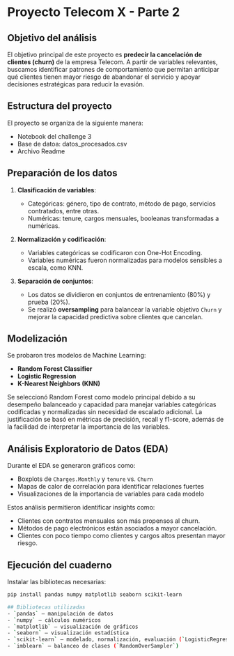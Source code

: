 # Proyecto Telecom X - Parte 2

## Objetivo del análisis
El objetivo principal de este proyecto es **predecir la cancelación de clientes (churn)** de la empresa Telecom. A partir de variables relevantes, buscamos identificar patrones de comportamiento que permitan anticipar qué clientes tienen mayor riesgo de abandonar el servicio y apoyar decisiones estratégicas para reducir la evasión.

## Estructura del proyecto
El proyecto se organiza de la siguiente manera:
+ Notebook del challenge 3
+ Base de datoa: datos_procesados.csv
+ Archivo Readme

## Preparación de los datos
1. **Clasificación de variables**:  
   - Categóricas: género, tipo de contrato, método de pago, servicios contratados, entre otras.  
   - Numéricas: tenure, cargos mensuales, booleanas transformadas a numéricas.

2. **Normalización y codificación**:  
   - Variables categóricas se codificaron con One-Hot Encoding.  
   - Variables numéricas fueron normalizadas para modelos sensibles a escala, como KNN.

3. **Separación de conjuntos**:  
   - Los datos se dividieron en conjuntos de entrenamiento (80%) y prueba (20%).  
   - Se realizó **oversampling** para balancear la variable objetivo `Churn` y mejorar la capacidad predictiva sobre clientes que cancelan.

## Modelización
Se probaron tres modelos de Machine Learning:  
- **Random Forest Classifier**  
- **Logistic Regression**  
- **K-Nearest Neighbors (KNN)**  

Se seleccionó Random Forest como modelo principal debido a su desempeño balanceado y capacidad para manejar variables categóricas codificadas y normalizadas sin necesidad de escalado adicional. La justificación se basó en métricas de precisión, recall y f1-score, además de la facilidad de interpretar la importancia de las variables.

## Análisis Exploratorio de Datos (EDA)
Durante el EDA se generaron gráficos como:  
- Boxplots de `Charges.Monthly` y `tenure` vs. `Churn`  
- Mapas de calor de correlación para identificar relaciones fuertes  
- Visualizaciones de la importancia de variables para cada modelo  

Estos análisis permitieron identificar insights como:  
- Clientes con contratos mensuales son más propensos al churn.  
- Métodos de pago electrónicos están asociados a mayor cancelación.  
- Clientes con poco tiempo como clientes y cargos altos presentan mayor riesgo.

## Ejecución del cuaderno
Instalar las bibliotecas necesarias:  
```bash
pip install pandas numpy matplotlib seaborn scikit-learn

## Bibliotecas utilizadas
- `pandas` – manipulación de datos  
- `numpy` – cálculos numéricos  
- `matplotlib` – visualización de gráficos  
- `seaborn` – visualización estadística  
- `scikit-learn` – modelado, normalización, evaluación (`LogisticRegression`, `RandomForestClassifier`, `KNeighborsClassifier`, `train_test_split`, `StandardScaler`, `classification_report`, `confusion_matrix`)  
- `imblearn` – balanceo de clases (`RandomOverSampler`) 

